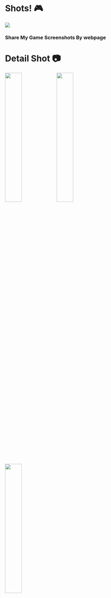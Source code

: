 # Shots! 🎮

<img src="https://github.com/user-attachments/assets/b7c21fa3-100e-4472-a869-87634e8548b6">

### Share My Game Screenshots By webpage

# Detail Shot 📷
<p algin="center">
  <img src="https://github.com/user-attachments/assets/b379895a-57ad-41c3-a71e-08e616da4816" width="33%">
  <img src="https://github.com/user-attachments/assets/8aa85f4e-d07f-44db-98d2-a8f5c954bc3c" width="33%">
  <img src="https://github.com/user-attachments/assets/4e20e795-8e04-4288-a005-42be114aea5e" width="33%">
</p>
